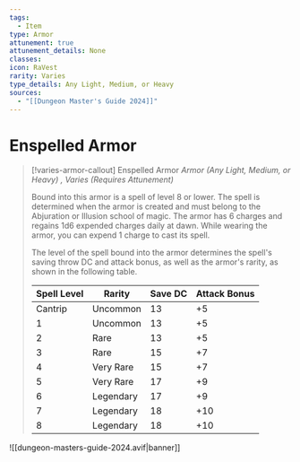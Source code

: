 ```yaml
---
tags:
  - Item
type: Armor
attunement: true
attunement_details: None
classes: 
icon: RaVest
rarity: Varies
type_details: Any Light, Medium, or Heavy
sources:
  - "[[Dungeon Master's Guide 2024]]"
---
```

# Enspelled Armor
>[!varies-armor-callout] Enspelled Armor
>_Armor (Any Light, Medium, or Heavy) , Varies (Requires Attunement)_
>
>Bound into this armor is a spell of level 8 or lower. The spell is determined when the armor is created and must belong to the Abjuration or Illusion school of magic. The armor has 6 charges and regains 1d6 expended charges daily at dawn. While wearing the armor, you can expend 1 charge to cast its spell.
>
>The level of the spell bound into the armor determines the spell's saving throw DC and attack bonus, as well as the armor's rarity, as shown in the following table.
>
>|Spell Level|Rarity|Save DC|Attack Bonus|
>|---|---|---|---|
>|Cantrip|Uncommon|13|+5|
>|1|Uncommon|13|+5|
>|2|Rare|13|+5|
>|3|Rare|15|+7|
>|4|Very Rare|15|+7|
>|5|Very Rare|17|+9|
>|6|Legendary|17|+9|
>|7|Legendary|18|+10|
>|8|Legendary|18|+10|
>


![[dungeon-masters-guide-2024.avif|banner]]